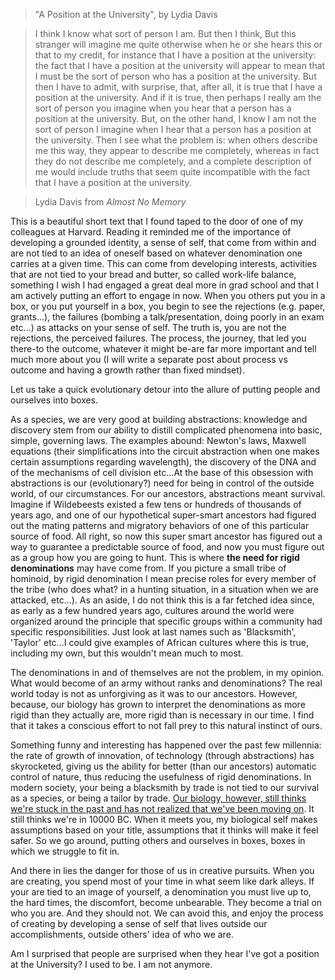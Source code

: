 <!--
.. title: "A Position at the University"
.. slug: a-position-at-the-university
.. date: 2017-02-05 13:38:37 UTC-05:00
.. tags:
.. category:
.. link:
.. description:
.. type: text
-->

> "A Position at the University", by Lydia Davis

> I think I know what sort of person I am. But then I think, But this stranger will imagine me quite otherwise when he or she hears this or that to
> my credit, for instance that I have a position at the university: the fact that I have a position at the university will appear to mean that I must
> be the sort of person who has a position at the university. But then I have to admit, with surprise, that, after all, it is true that I have a
> position at the university. And if it is true, then perhaps I really am the sort of person you imagine when you hear that a person has a position
> at the university. But, on the other hand, I know I am not the sort of person I imagine when I hear that a person has a position at the university. Then I see what the problem is: when others describe me this way, they appear to describe me completely, whereas in fact they do not describe me
> completely, and a complete description of me would include truths that seem quite incompatible with the fact that I have a position at the
> university.

> Lydia Davis from _Almost No Memory_

This is a beautiful short text that I found taped to the door of one of my colleagues at Harvard. Reading it reminded me of the importance of developing a grounded identity, a sense of self, that come from within and are not tied to an idea of oneself based on whatever denomination one carries at a given time. This can come from developing interests, activities that are not tied to your bread and butter, so called work-life balance, something I wish I had engaged a great deal more in grad school and that I am actively putting an effort to engage in now. When you others put you in a box, or you put yourself in a box, you begin to see the rejections (e.g. paper, grants...), the failures (bombing a talk/presentation, doing poorly in an exam etc...) as attacks on your sense of self. The truth is, you are not the rejections, the perceived failures. The process, the journey, that led you there-to the outcome, whatever it might be-are far more important and tell much more about you (I will write a separate post about process vs outcome and having a growth rather than fixed mindset).

Let us take a quick evolutionary detour into the allure of putting people and ourselves into boxes.

As a species, we are very good at building abstractions: knowledge and discovery stem from our ability to distill complicated phenomena into basic, simple, governing laws. The examples abound: Newton's laws, Maxwell equations (their simplifications into the circuit abstraction when one makes certain assumptions regarding wavelength), the discovery of the DNA and of the mechanisms of cell division etc...At the base of this obsession with abstractions is our (evolutionary?) need for being in control of the outside world, of our circumstances. For our ancestors, abstractions meant survival. Imagine if Wildebeests existed a few tens or hundreds of thousands of years ago, and one of our hypothetical super-smart ancestors had figured out the mating patterns and migratory behaviors of one of this particular source of food. All right, so now this super smart ancestor has figured out a way to guarantee a predictable source of food, and now you must figure out as a group how you are going to hunt. This is where **the need for rigid denominations** may have come from. If you picture a small tribe of hominoid, by rigid denomination I mean precise roles for every member of the tribe (who does what? in a hunting situation, in a situation when we are attacked, etc...). As an aside, I do not think this is a far fetched idea since, as early as a few hundred years ago, cultures around the world were organized around the principle that specific groups within a community had specific responsibilities. Just look at last names such as 'Blacksmith', 'Taylor' etc...I could give examples of African cultures where this is true, including my own, but this wouldn't mean much to most.


The denominations in and of themselves are not the problem, in my opinion. What would become of an army without ranks and denominations? The real world today is not as unforgiving as it was to our ancestors. However, because, our biology has grown to interpret the denominations as more rigid than they actually are, more rigid than is necessary in our time. I find that it takes a conscious effort to not fall prey to this natural instinct of ours.

Something funny and interesting has happened over the past few millennia: the rate of growth of innovation, of technology (through abstractions) has skyrocketed, giving us the ability for better (than our ancestors) automatic control of nature, thus reducing the usefulness of rigid denominations. In modern society, your being a blacksmith by trade is not tied to our survival as a species, or being a tailor by trade. [Our biology, however, still thinks we're stuck in the past and has not realized that we've been moving on](http://waitbutwhy.com/2014/06/taming-mammoth-let-peoples-opinions-run-life.html). It still thinks we're in 10000 BC. When it meets you, my biological self makes assumptions based on your title, assumptions that it thinks will make it feel safer. So we go around, putting others and ourselves in boxes, boxes in which we struggle to fit in.

And there in lies the danger for those of us in creative pursuits. When you are creating, you spend most of your time in what seem like dark alleys. If your are tied to an image of yourself, a denomination you must live up to, the hard times, the discomfort, become unbearable. They become a trial on who you are. And they should not. We can avoid this, and enjoy the process of creating by developing a sense of self that lives outside our accomplishments, outside others' idea of who we are.

Am I surprised that people are surprised when they hear I've got a position at the University? I used to be. I am not anymore.
